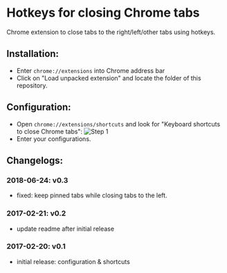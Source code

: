 # Hotkeys for closing Chrome tabs
Chrome extension to close tabs to the right/left/other tabs using hotkeys.

## Installation:
- Enter `chrome://extensions` into Chrome address bar
- Click on "Load unpacked extension" and locate the folder of this repository.

## Configuration:
- Open `chrome://extensions/shortcuts` and look for "Keyboard shortcuts to close Chrome tabs":
![Step 1](https://github.com/diophung/close-chrome-tabs/blob/master/images/step1.png)
- Enter your configurations.


## Changelogs:
### 2018-06-24: v0.3
- fixed: keep pinned tabs while closing tabs to the left. 

### 2017-02-21: v0.2
- update readme after initial release

### 2017-02-20: v0.1
- initial release: configuration & shortcuts